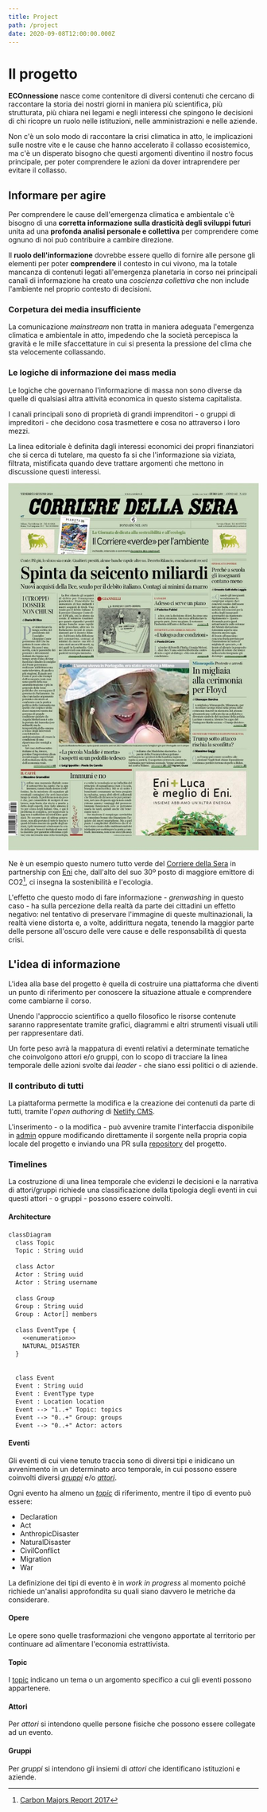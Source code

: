 ```yaml
---
title: Project
path: /project
date: 2020-09-08T12:00:00.000Z
---
```


<FullSizeSection id="the-project">

# Il progetto

**ECOnnessione** nasce come contenitore di diversi contenuti che cercano di raccontare la storia dei nostri giorni in maniera più scientifica, più strutturata, più chiara nei legami e negli interessi che spingono le decisioni di chi ricopre un ruolo nelle istituzioni, nelle amministrazioni e nelle aziende.

Non c'è un solo modo di raccontare la crisi climatica in atto, le implicazioni sulle nostre vite e le cause che hanno accelerato il collasso ecosistemico, ma c'è un disperato bisogno che questi argomenti diventino il nostro focus principale, per poter comprendere le azioni da dover intraprendere per evitare il collasso.

</FullSizeSection>

<FullSizeSection id="intro">

## Informare per agire

Per comprendere le cause dell'emergenza climatica e ambientale c'è bisogno di una **corretta informazione sulla drasticità degli sviluppi futuri** unita ad una **profonda analisi personale e collettiva** per comprendere come ognuno di noi può contribuire a cambire direzione.

Il **ruolo dell'informazione** dovrebbe essere quello di fornire alle persone gli elementi per poter **comprendere** il contesto in cui vivono, ma la totale mancanza di contenuti legati all'emergenza planetaria in corso nei principali canali di informazione ha creato una *coscienza collettiva* che non include l'ambiente nel proprio contesto di decisioni.

</FullSizeSection>

<FullSizeSection id="the-problem">

### Corpetura dei media insufficiente

La comunicazione *mainstream* non tratta in maniera adeguata l'emergenza climatica e ambientale in atto, impedendo che la società percepisca la gravità e le mille sfaccettature in cui si presenta la pressione del clima che sta velocemente collassando.

### Le logiche di informazione dei mass media

Le logiche che governano l'informazione di massa non sono diverse da quelle di qualsiasi altra attività economica in questo sistema capitalista.

I canali principali sono di proprietà di grandi imprenditori - o gruppi di impreditori - che decidono cosa trasmettere e cosa no attraverso i loro mezzi.

La linea editoriale è definita dagli interessi economici dei propri finanziatori che si cerca di tutelare, ma questo fa si che l'informazione sia viziata, filtrata, mistificata quando deve trattare argomenti che mettono in discussione questi interessi.

![Il Corriere "verde" di venerdì 5 giugno](../../static/media/events/83ce81e0-d73c-11ea-b4bc-0fc1127c8adc/bispensiero..jpg)

Ne è un esempio questo numero tutto verde del [Corriere della Sera](/groups/ff477d30-d742-11ea-accf-91b459e4aeb4) in partnership con [Eni](/groups/0b36e8b0-d743-11ea-accf-91b459e4aeb4) che, dall'alto del suo 30º posto di maggiore emittore di CO2[^carbon-major-report], ci insegna la sostenibilità e l'ecologia.

L'effetto che questo modo di fare informazione - *grenwashing* in questo caso - ha sulla percezione della realtà da parte dei cittadini un effetto negativo: nel tentativo di preservare l'immagine di queste multinazionali, la realtà viene distorta e, a volte, addirittura negata, tenendo la maggior parte delle persone all'oscuro delle vere cause e delle responsabilità di questa crisi.


[^carbon-major-report]: [Carbon Majors Report 2017](../../static/media/pdf/Carbon-Majors-Report-2017.pdf)

</FullSizeSection>

<FullSizeSection id="lidea-di-informazione">

## L'idea di informazione

L'idea alla base del progetto è quella di costruire una piattaforma che diventi un punto di riferimento per conoscere la situazione attuale e comprendere come cambiarne il corso.

Unendo l'approccio scientifico a quello filosofico le risorse contenute saranno rappresentate tramite grafici, diagrammi e altri strumenti visuali utili per rappresentare dati.

Un forte peso avrà la mappatura di eventi relativi a determinate tematiche che coinvolgono attori e/o gruppi, con lo scopo di tracciare la linea temporale delle azioni svolte dai *leader* - che siano essi politici o di aziende.

</FullSizeSection>

<FullSizeSection id="il-contributo-di-tutti">

### Il contributo di tutti

La piattaforma permette la modifica e la creazione dei contenuti da parte di tutti, tramite l'*open authoring* di [Netlify CMS](https://www.netlifycms.org/docs/open-authoring/#header).

L'inserimento - o la modifica - può avvenire tramite l'interfaccia disponibile in [admin](/admin/) oppure modificando direttamente il sorgente nella propria copia locale del progetto e inviando una PR sulla [repository](https://github.com/ascariandrea/econnessione) del progetto.

</FullSizeSection>

<FullSizeSection id="timelines">

### Timelines

La costruzione di una linea temporale che evidenzi le decisioni e la narrativa di attori/gruppi richiede una classificazione della tipologia degli eventi in cui questi attori - o gruppi - possono essere coinvolti.

<NetworkExample />

#### Architecture

```mermaid
classDiagram
  class Topic
  Topic : String uuid
  
  class Actor
  Actor : String uuid
  Actor : String username

  class Group
  Group : String uuid
  Group : Actor[] members

  class EventType {
    <<enumeration>>
    NATURAL_DISASTER
  }
  

  class Event
  Event : String uuid
  Event : EventType type
  Event : Location location
  Event --> "1..+" Topic: topics
  Event --> "0..+" Group: groups
  Event --> "0..+" Actor: actors
```

#### Eventi

Gli eventi di cui viene tenuto traccia sono di diversi tipi e inidicano un avvenimento in un determinato arco temporale, in cui possono essere coinvolti diversi [*gruppi*](/groups) e/o [*attori*](/actors).

Ogni evento ha almeno un [*topic*](/project/#topic) di riferimento, mentre il tipo di evento può essere:

- Declaration
- Act
- AnthropicDisaster
- NaturalDisaster
- CivilConflict
- Migration
- War

La definizione dei tipi di evento è in *work in progress* al momento poiché richiede un'analisi approfondita su quali siano davvero le metriche da considerare.

#### Opere

Le opere sono quelle trasformazioni che vengono apportate al territorio per continuare ad alimentare l'economia estrattivista.


#### Topic

I [topic](/topics) indicano un tema o un argomento specifico a cui gli eventi possono appartenere.

<BubbleGraphExample />

#### Attori

Per *attori* si intendono quelle persone fisiche che possono essere collegate ad un evento.

#### Gruppi

Per *gruppi* si intendono gli insiemi di *attori* che identificano istituzioni e aziende.

</FullSizeSection>

